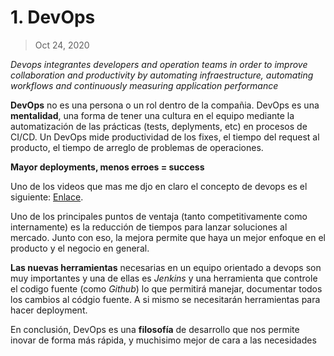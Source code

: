 # 1. DevOps

> Oct 24, 2020

*Devops integrantes developers and operation teams in order to improve collaboration and productivity by automating infraestructure, automating workflows and continuously measuring application performance*

**DevOps** no es una persona o un rol dentro de la compañia. DevOps es una **mentalidad**, una forma de tener una cultura en el equipo mediante la automatización de las prácticas (tests, deplyments, etc) en procesos de CI/CD. Un DevOps mide productividad de los fixes, el tiempo del request al producto, el tiempo de arreglo de problemas de operaciones. 

**Mayor deployments, menos erroes = success**

Uno de los videos que mas me djo en claro el concepto de devops es el siguiente: [Enlace](https://www.youtube.com/watch?v=_I94-tJlovg).


Uno de los principales puntos de ventaja (tanto competitivamente como internamente) es la reducción de tiempos para lanzar soluciones al mercado. Junto con eso, la mejora permite que haya un mejor enfoque en el producto y el negocio en general.

**Las nuevas herramientas** necesarias en un equipo orientado a devops son muy importantes y una de ellas es *Jenkins* y una herramienta que controle el codigo fuente (como *Github*) lo que permitirá manejar, documentar todos los cambios al códgio fuente. A si mismo se necesitarán herramientas para hacer deployment.

En conclusión, DevOps es una **filosofía** de desarrollo que nos permite inovar de forma más rápida, y muchisimo mejor de cara a las necesidades 